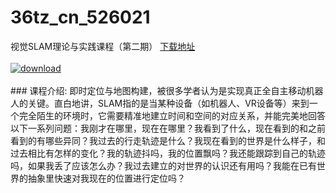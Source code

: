 # 36tz_cn_526021
视觉SLAM理论与实践课程（第二期）
[下载地址](http://www.36tz.cn/article/526021 "下载地址")
<br/></br>[![download](http://36tz.cn/muke_img/2019_07_1-112-300x173.png "下载地址")](http://www.36tz.cn/article/526021 "下载地址")
<br/></br>### 课程介绍:
即时定位与地图构建，被很多学者认为是实现真正全自主移动机器人的关键。直白地讲，SLAM指的是当某种设备（如机器人、VR设备等）来到一个完全陌生的环境时，它需要精准地建立时间和空间的对应关系，并能完美地回答以下一系列问题：我刚才在哪里，现在在哪里？我看到了什么，现在看到的和之前看到的有哪些异同？我过去的行走轨迹是什么？我现在看到的世界是什么样子，和过去相比有怎样的变化？我的轨迹抖吗，我的位置飘吗？我还能跟踪到自己的轨迹吗，如果我丢了应该怎么办？我过去建立的对世界的认识还有用吗？我能在已有世界的抽象里快速对我现在的位置进行定位吗？


